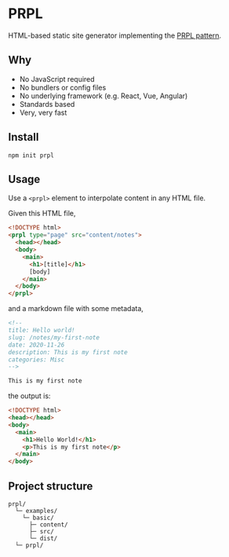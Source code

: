 # PRPL

HTML-based static site generator implementing the [PRPL pattern](https://web.dev/apply-instant-loading-with-prpl/).

## Why

- No JavaScript required
- No bundlers or config files
- No underlying framework (e.g. React, Vue, Angular)
- Standards based
- Very, very fast

## Install

`npm init prpl`

## Usage

Use a `<prpl>` element to interpolate content in any HTML file.

Given this HTML file,

```html
<!DOCTYPE html>
<prpl type="page" src="content/notes">
  <head></head>
  <body>
    <main>
      <h1>[title]</h1>
      [body]
    </main>
  </body>
</prpl>
```

and a markdown file with some metadata,

```markdown
<!--
title: Hello world!
slug: /notes/my-first-note
date: 2020-11-26
description: This is my first note
categories: Misc
-->

This is my first note
```

the output is:

```html
<!DOCTYPE html>
<head></head>
<body>
  <main>
    <h1>Hello World!</h1>
    <p>This is my first note</p>
  </main>
</body>
```

## Project structure

```
prpl/
  └─ examples/
    └─ basic/
      ├─ content/
      ├─ src/
      └─ dist/
  └─ prpl/
```
